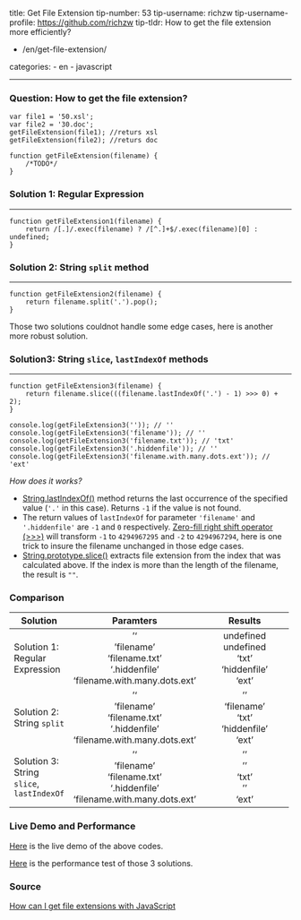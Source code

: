 title: Get File Extension tip-number: 53 tip-username: richzw tip-username-profile: https://github.com/richzw tip-tldr: How to get the file extension more efficiently?

-   /en/get-file-extension/

categories: - en - javascript

------------------------------------------------------------------------

### Question: How to get the file extension?

    var file1 = '50.xsl';
    var file2 = '30.doc';
    getFileExtension(file1); //returs xsl
    getFileExtension(file2); //returs doc

    function getFileExtension(filename) {
        /*TODO*/
    }

### Solution 1: Regular Expression

------------------------------------------------------------------------

    function getFileExtension1(filename) {
        return /[.]/.exec(filename) ? /[^.]+$/.exec(filename)[0] : undefined;
    }

### Solution 2: String `split` method

------------------------------------------------------------------------

    function getFileExtension2(filename) {
        return filename.split('.').pop();
    }

Those two solutions couldnot handle some edge cases, here is another more robust solution.

### Solution3: String `slice`, `lastIndexOf` methods

------------------------------------------------------------------------

    function getFileExtension3(filename) {
        return filename.slice(((filename.lastIndexOf('.') - 1) >>> 0) + 2);
    }

    console.log(getFileExtension3('')); // ''
    console.log(getFileExtension3('filename')); // ''
    console.log(getFileExtension3('filename.txt')); // 'txt'
    console.log(getFileExtension3('.hiddenfile')); // ''
    console.log(getFileExtension3('filename.with.many.dots.ext')); // 'ext'

*How does it works?*

-   [String.lastIndexOf()](https://developer.mozilla.org/en-US/docs/Web/JavaScript/Reference/Global_Objects/String/lastIndexOf) method returns the last occurrence of the specified value (`'.'` in this case). Returns `-1` if the value is not found.
-   The return values of `lastIndexOf` for parameter `'filename'` and `'.hiddenfile'` are `-1` and `0` respectively. [Zero-fill right shift operator (&gt;&gt;&gt;)](https://developer.mozilla.org/en-US/docs/Web/JavaScript/Reference/Operators/Bitwise_Operators#%3E%3E%3E_%28Zero-fill_right_shift%29) will transform `-1` to `4294967295` and `-2` to `4294967294`, here is one trick to insure the filename unchanged in those edge cases.
-   [String.prototype.slice()](https://developer.mozilla.org/en-US/docs/Web/JavaScript/Reference/Global_Objects/String/slice) extracts file extension from the index that was calculated above. If the index is more than the length of the filename, the result is `""`.

### Comparison

<table style="width:99%;"><colgroup><col style="width: 20%" /><col style="width: 45%" /><col style="width: 34%" /></colgroup><thead><tr class="header"><th>Solution</th><th style="text-align: center;">Paramters</th><th style="text-align: center;">Results</th></tr></thead><tbody><tr class="odd"><td>Solution 1: Regular Expression</td><td style="text-align: center;">’‘<br />
’filename’<br />
‘filename.txt’<br />
‘.hiddenfile’<br />
‘filename.with.many.dots.ext’</td><td style="text-align: center;">undefined<br />
undefined<br />
‘txt’<br />
‘hiddenfile’<br />
‘ext’<br />
</td></tr><tr class="even"><td>Solution 2: String <code>split</code></td><td style="text-align: center;">’‘<br />
’filename’<br />
‘filename.txt’<br />
‘.hiddenfile’<br />
‘filename.with.many.dots.ext’</td><td style="text-align: center;">’’<br />
‘filename’<br />
‘txt’<br />
‘hiddenfile’<br />
‘ext’<br />
</td></tr><tr class="odd"><td>Solution 3: String <code>slice</code>, <code>lastIndexOf</code></td><td style="text-align: center;">’‘<br />
’filename’<br />
‘filename.txt’<br />
‘.hiddenfile’<br />
‘filename.with.many.dots.ext’</td><td style="text-align: center;">’’<br />
’’<br />
‘txt’<br />
’’<br />
‘ext’<br />
</td></tr></tbody></table>

### Live Demo and Performance

[Here](https://jsbin.com/tipofu/edit?js,console) is the live demo of the above codes.

[Here](http://jsperf.com/extract-file-extension) is the performance test of those 3 solutions.

### Source

[How can I get file extensions with JavaScript](http://stackoverflow.com/questions/190852/how-can-i-get-file-extensions-with-javascript)

